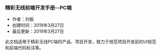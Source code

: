 ### 精彩无线前端开发手册--PC端
- 作者：刘振
- 创建时间：2019年3月27日
- 最后更新：2019年3月27日
<p>此文档适用于精彩无线PC端的产品、项目开发，致力于规范项目开发前的UI规范和前端代码标注等。</p>
